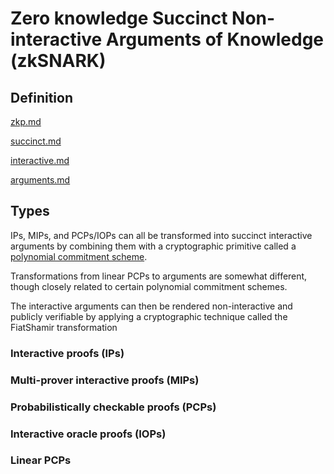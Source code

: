 # Zero knowledge Succinct Non-interactive Arguments of Knowledge (zkSNARK)

## Definition

[zkp.md](zkp.md)

[succinct.md](succinct.md)

[interactive.md](interactive.md)

[arguments.md](arguments.md)

## Types

IPs, MIPs, and PCPs/IOPs can all be transformed into succinct interactive arguments by combining them with a
cryptographic primitive called a [polynomial commitment scheme](polynomial-commitment/000_polynomial_commitment.md).

Transformations from linear PCPs to arguments are somewhat different, though closely related to certain polynomial
commitment schemes.

The interactive arguments can then be rendered non-interactive and publicly verifiable by applying a cryptographic
technique called the FiatShamir transformation

### Interactive proofs (IPs)

### Multi-prover interactive proofs (MIPs)

### Probabilistically checkable proofs (PCPs)

### Interactive oracle proofs (IOPs)

### Linear PCPs
